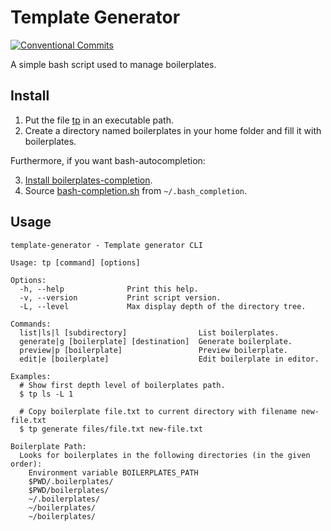 # Template Generator

[![Conventional Commits](https://img.shields.io/badge/Conventional%20Commits-1.0.0-yellow.svg)](https://conventionalcommits.org)

A simple bash script used to manage boilerplates.

## Install

1. Put the file [tp](tp) in an executable path.
2. Create a directory named boilerplates in your home folder and fill it with boilerplates.

Furthermore, if you want bash-autocompletion:

3. [Install boilerplates-completion](https://github.com/scop/bash-completion).
4. Source [bash-completion.sh](bash-completion.sh) from `~/.bash_completion`.

## Usage

```
template-generator - Template generator CLI

Usage: tp [command] [options]

Options:
  -h, --help              Print this help.
  -v, --version           Print script version.
  -L, --level             Max display depth of the directory tree.

Commands:
  list|ls|l [subdirectory]                List boilerplates.
  generate|g [boilerplate] [destination]  Generate boilerplate.
  preview|p [boilerplate]                 Preview boilerplate.
  edit|e [boilerplate]                    Edit boilerplate in editor.

Examples:
  # Show first depth level of boilerplates path.
  $ tp ls -L 1

  # Copy boilerplate file.txt to current directory with filename new-file.txt
  $ tp generate files/file.txt new-file.txt

Boilerplate Path:
  Looks for boilerplates in the following directories (in the given order):
    Environment variable BOILERPLATES_PATH
    $PWD/.boilerplates/
    $PWD/boilerplates/
    ~/.boilerplates/
    ~/boilerplates/
    ~/boilerplates/
```
